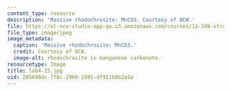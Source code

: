 ```yaml
---
content_type: resource
description: 'Massive rhodochrosite: MnCO3. Courtesy of OCW.'
file: https://ol-ocw-studio-app-qa.s3.amazonaws.com/courses/12-108-structure-of-earth-materials-fall-2004/205690dc7f8c29601981df911b0b2a5a_lab4-15.jpg
file_type: image/jpeg
image_metadata:
  caption: 'Massive rhodochrosite: MnCO3.'
  credit: Courtesy of OCW.
  image-alt: rhodochrosite is manganese carbonate.
resourcetype: Image
title: lab4-15.jpg
uid: 205690dc-7f8c-2960-1981-df911b0b2a5a
---
```


